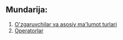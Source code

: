 ## Mundarija:

1. [O'zgaruvchilar va asosiy ma'lumot turlari](./01-Python-Asoslari/README.md)
2. [Operatorlar](./01-Python-Asoslari/02-operatorlar/README.md)